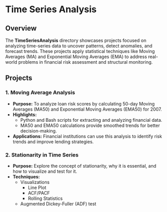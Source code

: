 # Time Series Analysis

## **Overview**
The **TimeSeriesAnalysis** directory showcases projects focused on analyzing time-series data to uncover patterns, detect anomalies, and forecast trends. These projects apply statistical techniques like Moving Averages (MA) and Exponential Moving Averages (EMA) to address real-world problems in financial risk assessment and structural monitoring.

## **Projects**

### **1. Moving Average Analysis**
- **Purpose:** To analyze loan risk scores by calculating 50-day Moving Averages (MA50) and Exponential Moving Averages (EMA50) for 2007.
- **Highlights:**
  - Python and Bash scripts for extracting and analyzing financial data.
  - MA50 and EMA50 calculations provide smoothed trends for better decision-making.
- **Applications:** Financial institutions can use this analysis to identify risk trends and improve lending strategies.

### **2. Stationarity in Time Series**
- **Purpose:** Explore the concept of stationarity, why it is essential, and how to visualize and test for it.
- **Techniques:**
  - Visualizations
  	- Line Plot
	- ACF/PACF
	- Rolling Statistics 
  - Augmented Dickey-Fuller (ADF) test
